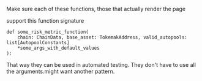 Make sure each of these functions, those that actually render the page

support this function signature
```
def some_risk_metric_function(
    chain: ChainData, base_asset: TokemakAddress, valid_autopools: list[AutopoolConstants]
    *some_args_with_default_values
):
```

That way they can be used in automated testing. They don't have to use all the arguments.might want another pattern. 